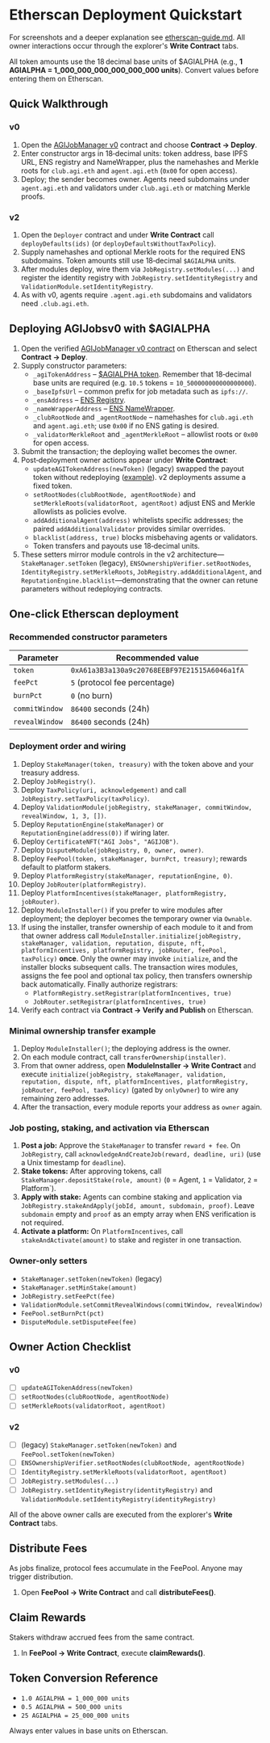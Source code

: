 # Etherscan Deployment Quickstart

For screenshots and a deeper explanation see [etherscan-guide.md](etherscan-guide.md). All owner interactions occur through the explorer's **Write Contract** tabs.

All token amounts use the 18 decimal base units of $AGIALPHA (e.g., **1 AGIALPHA = 1_000_000_000_000_000_000 units**). Convert values before entering them on Etherscan.

## Quick Walkthrough

### v0
1. Open the [AGIJobManager v0](https://etherscan.io/address/0x0178b6bad606aaf908f72135b8ec32fc1d5ba477#code) contract and choose **Contract → Deploy**.
2. Enter constructor args in 18‑decimal units: token address, base IPFS URL, ENS registry and NameWrapper, plus the namehashes and Merkle roots for `club.agi.eth` and `agent.agi.eth` (`0x00` for open access).
3. Deploy; the sender becomes owner. Agents need subdomains under `agent.agi.eth` and validators under `club.agi.eth` or matching Merkle proofs.

### v2
1. Open the `Deployer` contract and under **Write Contract** call `deployDefaults(ids)` (or `deployDefaultsWithoutTaxPolicy`).
2. Supply namehashes and optional Merkle roots for the required ENS subdomains. Token amounts still use 18‑decimal `$AGIALPHA` units.
3. After modules deploy, wire them via `JobRegistry.setModules(...)` and register the identity registry with `JobRegistry.setIdentityRegistry` and `ValidationModule.setIdentityRegistry`.
4. As with v0, agents require `.agent.agi.eth` subdomains and validators need `.club.agi.eth`.

## Deploying AGIJobsv0 with $AGIALPHA

1. Open the verified
   [AGIJobManager v0 contract](https://etherscan.io/address/0x0178b6bad606aaf908f72135b8ec32fc1d5ba477#code)
   on Etherscan and select **Contract → Deploy**.
2. Supply constructor parameters:
   - `_agiTokenAddress` – [$AGIALPHA token](https://etherscan.io/token/0xA61a3B3a130a9c20768EEBF97E21515A6046a1fA).
     Remember that 18‑decimal base units are required (e.g. `10.5` tokens = `10_500000000000000000`).
   - `_baseIpfsUrl` – common prefix for job metadata such as `ipfs://`.
   - `_ensAddress` – [ENS Registry](https://etherscan.io/address/0x00000000000C2E074eC69A0dFb2997BA6C7d2e1e).
   - `_nameWrapperAddress` – [ENS NameWrapper](https://etherscan.io/address/0x253553366Da8546fC250F225fe3d25d0C782303b).
   - `_clubRootNode` and `_agentRootNode` – namehashes for `club.agi.eth` and `agent.agi.eth`; use
     `0x00` if no ENS gating is desired.
   - `_validatorMerkleRoot` and `_agentMerkleRoot` – allowlist roots or `0x00` for open access.
3. Submit the transaction; the deploying wallet becomes the owner.
4. Post‑deployment owner actions appear under **Write Contract**:
   - `updateAGITokenAddress(newToken)` (legacy) swapped the payout token without redeploying
     ([example](https://etherscan.io/tx/0x9efa2044bc0d0112f21724baacecf72719297c9db1d97e49a9281863684a668a)). v2 deployments assume a fixed token.
   - `setRootNodes(clubRootNode, agentRootNode)` and `setMerkleRoots(validatorRoot, agentRoot)` adjust
     ENS and Merkle allowlists as policies evolve.
   - `addAdditionalAgent(address)` whitelists specific addresses; the paired `addAdditionalValidator`
     provides similar overrides.
   - `blacklist(address, true)` blocks misbehaving agents or validators.
   - Token transfers and payouts use 18‑decimal units.
5. These setters mirror module controls in the v2 architecture—`StakeManager.setToken` (legacy),
   `ENSOwnershipVerifier.setRootNodes`, `IdentityRegistry.setMerkleRoots`, `JobRegistry.addAdditionalAgent`,
   and `ReputationEngine.blacklist`—demonstrating that the owner can retune parameters without redeploying contracts.

## One-click Etherscan deployment

### Recommended constructor parameters

| Parameter | Recommended value |
| --- | --- |
| `token` | `0xA61a3B3a130a9c20768EEBF97E21515A6046a1fA` |
| `feePct` | `5` (protocol fee percentage) |
| `burnPct` | `0` (no burn) |
| `commitWindow` | `86400` seconds (24h) |
| `revealWindow` | `86400` seconds (24h) |

### Deployment order and wiring

1. Deploy `StakeManager(token, treasury)` with the token above and your treasury address.
2. Deploy `JobRegistry()`.
3. Deploy `TaxPolicy(uri, acknowledgement)` and call `JobRegistry.setTaxPolicy(taxPolicy)`.
4. Deploy `ValidationModule(jobRegistry, stakeManager, commitWindow, revealWindow, 1, 3, [])`.
5. Deploy `ReputationEngine(stakeManager)` or `ReputationEngine(address(0))` if wiring later.
6. Deploy `CertificateNFT("AGI Jobs", "AGIJOB")`.
7. Deploy `DisputeModule(jobRegistry, 0, owner, owner)`.
8. Deploy `FeePool(token, stakeManager, burnPct, treasury)`; rewards default to platform stakers.
9. Deploy `PlatformRegistry(stakeManager, reputationEngine, 0)`.
10. Deploy `JobRouter(platformRegistry)`.
11. Deploy `PlatformIncentives(stakeManager, platformRegistry, jobRouter)`.
12. Deploy `ModuleInstaller()` if you prefer to wire modules after deployment; the deployer becomes the temporary owner via `Ownable`.
13. If using the installer, transfer ownership of each module to it and from that owner address call `ModuleInstaller.initialize(jobRegistry, stakeManager, validation, reputation, dispute, nft, platformIncentives, platformRegistry, jobRouter, feePool, taxPolicy)` **once**. Only the owner may invoke `initialize`, and the installer blocks subsequent calls. The transaction wires modules, assigns the fee pool and optional tax policy, then transfers ownership back automatically. Finally authorize registrars:
    - `PlatformRegistry.setRegistrar(platformIncentives, true)`
    - `JobRouter.setRegistrar(platformIncentives, true)`
14. Verify each contract via **Contract → Verify and Publish** on Etherscan.

### Minimal ownership transfer example

1. Deploy `ModuleInstaller()`; the deploying address is the owner.
2. On each module contract, call `transferOwnership(installer)`.
3. From that owner address, open **ModuleInstaller → Write Contract** and execute `initialize(jobRegistry, stakeManager, validation, reputation, dispute, nft, platformIncentives, platformRegistry, jobRouter, feePool, taxPolicy)` (gated by `onlyOwner`) to wire any remaining zero addresses.
4. After the transaction, every module reports your address as `owner` again.

### Job posting, staking, and activation via Etherscan

1. **Post a job:** Approve the `StakeManager` to transfer `reward + fee`. On `JobRegistry`, call `acknowledgeAndCreateJob(reward, deadline, uri)` (use a Unix timestamp for `deadline`).
2. **Stake tokens:** After approving tokens, call `StakeManager.depositStake(role, amount)` (`0` = Agent, `1` = Validator, `2` = Platform`).
3. **Apply with stake:** Agents can combine staking and application via `JobRegistry.stakeAndApply(jobId, amount, subdomain, proof)`. Leave `subdomain` empty and `proof` as an empty array when ENS verification is not required.
4. **Activate a platform:** On `PlatformIncentives`, call `stakeAndActivate(amount)` to stake and register in one transaction.

### Owner-only setters

- `StakeManager.setToken(newToken)` (legacy)
- `StakeManager.setMinStake(amount)`
- `JobRegistry.setFeePct(fee)`
- `ValidationModule.setCommitRevealWindows(commitWindow, revealWindow)`
- `FeePool.setBurnPct(pct)`
- `DisputeModule.setDisputeFee(fee)`

## Owner Action Checklist

### v0
- [ ] `updateAGITokenAddress(newToken)`
- [ ] `setRootNodes(clubRootNode, agentRootNode)`
- [ ] `setMerkleRoots(validatorRoot, agentRoot)`

### v2
- [ ] (legacy) `StakeManager.setToken(newToken)` and `FeePool.setToken(newToken)`
- [ ] `ENSOwnershipVerifier.setRootNodes(clubRootNode, agentRootNode)`
- [ ] `IdentityRegistry.setMerkleRoots(validatorRoot, agentRoot)`
- [ ] `JobRegistry.setModules(...)`
- [ ] `JobRegistry.setIdentityRegistry(identityRegistry)` and `ValidationModule.setIdentityRegistry(identityRegistry)`

All of the above owner calls are executed from the explorer's **Write Contract** tabs.

## Distribute Fees

As jobs finalize, protocol fees accumulate in the FeePool. Anyone may trigger distribution.

1. Open **FeePool → Write Contract** and call **distributeFees()**.

## Claim Rewards

Stakers withdraw accrued fees from the same contract.

1. In **FeePool → Write Contract**, execute **claimRewards()**.

## Token Conversion Reference

- `1.0 AGIALPHA = 1_000_000 units`
- `0.5 AGIALPHA = 500_000 units`
- `25 AGIALPHA = 25_000_000 units`

Always enter values in base units on Etherscan.
